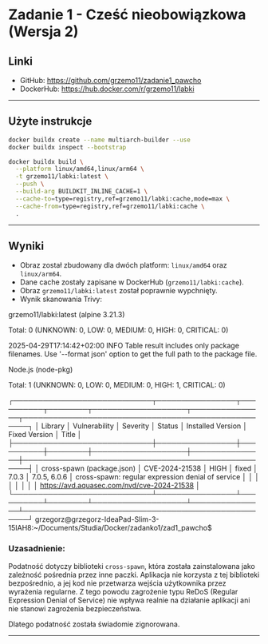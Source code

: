 # Zadanie 1 - Cześć nieobowiązkowa (Wersja 2)

## Linki

- GitHub: https://github.com/grzemo11/zadanie1_pawcho
- DockerHub: https://hub.docker.com/r/grzemo11/labki

---

## Użyte instrukcje

```bash
docker buildx create --name multiarch-builder --use
docker buildx inspect --bootstrap

docker buildx build \
  --platform linux/amd64,linux/arm64 \
  -t grzemo11/labki:latest \
  --push \
  --build-arg BUILDKIT_INLINE_CACHE=1 \
  --cache-to=type=registry,ref=grzemo11/labki:cache,mode=max \
  --cache-from=type=registry,ref=grzemo11/labki:cache \
  .
```

---

## Wyniki

- Obraz został zbudowany dla dwóch platform: `linux/amd64` oraz `linux/arm64`.
- Dane cache zostały zapisane w DockerHub (`grzemo11/labki:cache`).
- Obraz `grzemo11/labki:latest` został poprawnie wypchnięty.
- Wynik skanowania Trivy:

grzemo11/labki:latest (alpine 3.21.3)

Total: 0 (UNKNOWN: 0, LOW: 0, MEDIUM: 0, HIGH: 0, CRITICAL: 0)

2025-04-29T17:14:42+02:00       INFO    Table result includes only package filenames. Use '--format json' option to get the full path to the package file.

Node.js (node-pkg)

Total: 1 (UNKNOWN: 0, LOW: 0, MEDIUM: 0, HIGH: 1, CRITICAL: 0)

┌────────────────────────────┬────────────────┬──────────┬────────┬───────────────────┬───────────────┬───────────────────────────────────────────────────┐
│          Library           │ Vulnerability  │ Severity │ Status │ Installed Version │ Fixed Version │                       Title                       │
├────────────────────────────┼────────────────┼──────────┼────────┼───────────────────┼───────────────┼───────────────────────────────────────────────────┤
│ cross-spawn (package.json) │ CVE-2024-21538 │ HIGH     │ fixed  │ 7.0.3             │ 7.0.5, 6.0.6  │ cross-spawn: regular expression denial of service │
│                            │                │          │        │                   │               │ https://avd.aquasec.com/nvd/cve-2024-21538        │
└────────────────────────────┴────────────────┴──────────┴────────┴───────────────────┴───────────────┴───────────────────────────────────────────────────┘
grzegorz@grzegorz-IdeaPad-Slim-3-15IAH8:~/Documents/Studia/Docker/zadanko1/zad1_pawcho$

### Uzasadnienie:

Podatność dotyczy biblioteki `cross-spawn`, która została zainstalowana jako zależność pośrednia przez inne paczki. Aplikacja nie korzysta z tej biblioteki bezpośrednio, a jej kod nie przetwarza wejścia użytkownika przez wyrażenia regularne. Z tego powodu zagrożenie typu ReDoS (Regular Expression Denial of Service) nie wpływa realnie na działanie aplikacji ani nie stanowi zagrożenia bezpieczeństwa.

Dlatego podatność została świadomie zignorowana.

---

